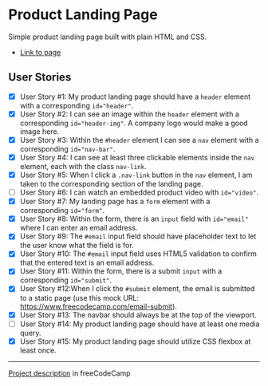 # Product Landing Page

Simple product landing page built with plain HTML and CSS.

- [Link to page](https://alicefrancener.github.io/responsive-web-design/product/)

## User Stories

- [x] User Story #1: My product landing page should have a `header` element with a corresponding `id="header"`.
- [x] User Story #2: I can see an image within the `header` element with a corresponding `id="header-img"`. A company logo would make a good image here.
- [x] User Story #3: Within the `#header` element I can see a `nav` element with a corresponding `id="nav-bar"`.
- [x] User Story #4: I can see at least three clickable elements inside the `nav` element, each with the class `nav-link`.
- [x] User Story #5: When I click a `.nav-link` button in the `nav` element, I am taken to the corresponding section of the landing page.
- [ ] User Story #6: I can watch an embedded product video with `id="video"`.
- [x] User Story #7: My landing page has a `form` element with a corresponding `id="form"`.
- [x] User Story #8: Within the form, there is an `input` field with `id="email"` where I can enter an email address.
- [x] User Story #9: The `#email` input field should have placeholder text to let the user know what the field is for.
- [x] User Story #10: The `#email` input field uses HTML5 validation to confirm that the entered text is an email address.
- [x] User Story #11: Within the form, there is a submit `input` with a corresponding `id="submit"`.
- [x] User Story #12:When I click the `#submit` element, the email is submitted to a static page (use this mock URL: https://www.freecodecamp.com/email-submit).
- [x] User Story #13: The navbar should always be at the top of the viewport.
- [ ] User Story #14: My product landing page should have at least one media query.
- [x] User Story #15: My product landing page should utilize CSS flexbox at least once.

---

[Project description](https://www.freecodecamp.org/learn/responsive-web-design/responsive-web-design-projects/build-a-product-landing-page) in freeCodeCamp
